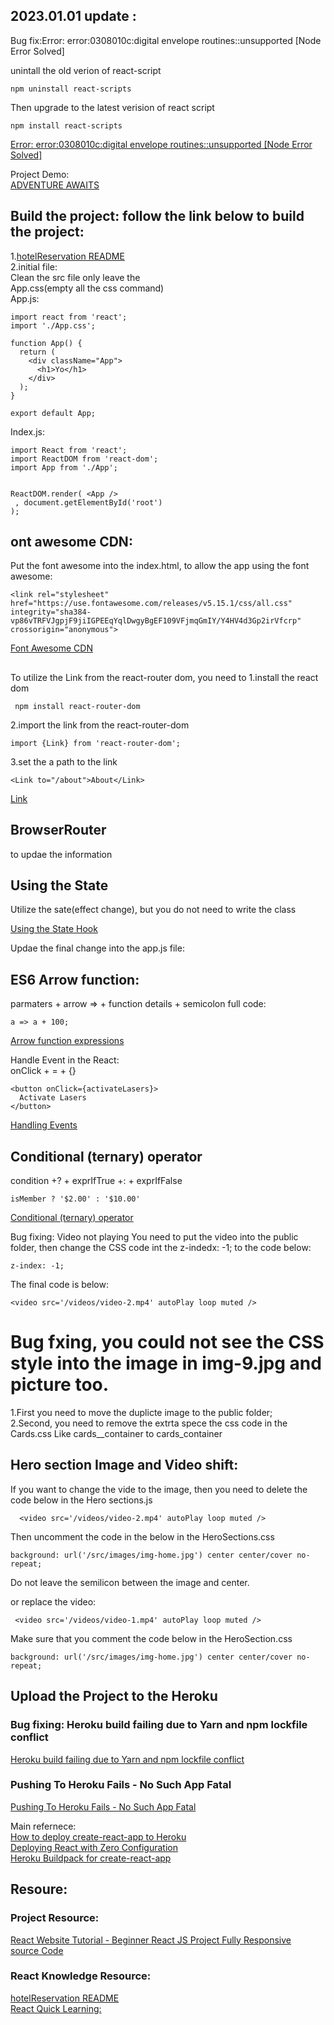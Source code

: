 ## 2023.01.01 update :

Bug fix:Error: error:0308010c:digital envelope routines::unsupported [Node Error Solved]

unintall the old verion of react-script

```
npm uninstall react-scripts 
```



Then upgrade to the latest verision of react script

```
npm install react-scripts 
```

[Error: error:0308010c:digital envelope routines::unsupported [Node Error Solved]](https://www.freecodecamp.org/news/error-error-0308010c-digital-envelope-routines-unsupported-node-error-solved/)



Project Demo:  
[ADVENTURE AWAITS](https://reacttrip2.herokuapp.com/)

## Build the project: follow the link below to build the project:
1.[hotelReservation README](https://github.com/GlennOu66304/hotelReservation)    
2.initial file:  
Clean the src file only leave the  
App.css(empty all the css command)    
App.js:
```
import react from 'react';
import './App.css';

function App() {
  return (
    <div className="App">
      <h1>Yo</h1>
    </div>
  );
}

export default App;
```
Index.js:
```
import React from 'react';
import ReactDOM from 'react-dom';
import App from './App';


ReactDOM.render( <App />
 , document.getElementById('root')
);
```
## ont awesome CDN:

Put the font awesome into the index.html, to allow the app using the font awesome:  
```
<link rel="stylesheet" href="https://use.fontawesome.com/releases/v5.15.1/css/all.css" integrity="sha384-vp86vTRFVJgpjF9jiIGPEEqYqlDwgyBgEF109VFjmqGmIY/Y4HV4d3Gp2irVfcrp" crossorigin="anonymous">
```
[Font Awesome CDN](https://fontawesome.com/account/cdn)  

## <Link>

To utilize the Link from the react-router dom, you need to 1.install the react dom
```
 npm install react-router-dom 
```
2.import the link from the react-router-dom
```
import {Link} from 'react-router-dom';
```

3.set the a path to the link  
```
<Link to="/about">About</Link>

```
[Link](https://reactrouter.com/web/api/NavLink)   

## BrowserRouter
<BrowserRouter> to updae the information
	[<BrowserRouter>](https://reactrouter.com/web/api/BrowserRouter)  

## Using the State
Utilize the sate(effect change), but you do not need to write the class

[Using the State Hook](https://reactjs.org/docs/hooks-state.html)   

Updae the final change into the app.js file:  

## ES6 Arrow function: 
parmaters + arrow => + function details + semicolon
full code:  
```
a => a + 100;
```
[Arrow function expressions](https://developer.mozilla.org/en-US/docs/Web/JavaScript/Reference/Functions/Arrow_functions)   

Handle Event in the React:  
onClick + = + {}
```
<button onClick={activateLasers}>
  Activate Lasers
</button>
```
[Handling Events](https://reactjs.org/docs/handling-events.html)   

## Conditional (ternary) operator

condition +? + exprIfTrue +: + exprIfFalse
```
isMember ? '$2.00' : '$10.00'
```

[Conditional (ternary) operator](https://developer.mozilla.org/en-US/docs/Web/JavaScript/Reference/Operators/Conditional_Operator)  

Bug fixing: Video not playing 
You need to put the video into the public folder, then change the CSS code int the z-indedx: -1; to the code below: 
```
z-index: -1;
```
The final code is below:
```
<video src='/videos/video-2.mp4' autoPlay loop muted />
```

# Bug fxing, you could not see the CSS style into the image in img-9.jpg and picture too.  
1.First you need to move the duplicte image to the public folder;   
2.Second, you need to remove the extrta spece the css code in the Cards.css
Like cards__container to cards_container

## Hero section Image and Video shift:  

If you want to change the vide to the image, then you need to delete the code below in the Hero sections.js
```
  <video src='/videos/video-2.mp4' autoPlay loop muted />
```
Then uncomment the code in the below in  the HeroSections.css
```
background: url('/src/images/img-home.jpg') center center/cover no-repeat;
```

Do not leave the semilicon between the image and center.

or replace the video:  
```
 <video src='/videos/video-1.mp4' autoPlay loop muted />  
```
Make sure that you comment the code below in the HeroSection.css
```
background: url('/src/images/img-home.jpg') center center/cover no-repeat;
```
## Upload the Project to the Heroku
### Bug fixing:  Heroku build failing due to Yarn and npm lockfile conflict
[Heroku build failing due to Yarn and npm lockfile conflict](https://stackoverflow.com/questions/47238241/heroku-build-failing-due-to-yarn-and-npm-lockfile-conflict)   

### Pushing To Heroku Fails - No Such App Fatal
[Pushing To Heroku Fails - No Such App Fatal](https://stackoverflow.com/questions/34379130/pushing-to-heroku-fails-no-such-app-fatal)   


Main refernece:  
[How to deploy create-react-app to Heroku](https://www.youtube.com/watch?v=zDiQrgeGTuU)   
[Deploying React with Zero Configuration](https://blog.heroku.com/deploying-react-with-zero-configuration)   
[Heroku Buildpack for create-react-app](https://github.com/mars/create-react-app-buildpack#usage)   

## Resoure:
### Project Resource:  
[React Website Tutorial - Beginner React JS Project Fully Responsive](https://www.youtube.com/watch?v=I2UBjN5ER4s&list=PLs1fqgQpnCmJSkrDA2wTsSsLnYpE8jpVy&index=4&t=122s)  
[source Code](https://github.com/briancodex/react-website-v1/tree/starter)  
### React Knowledge Resource:  
[hotelReservation README](https://github.com/GlennOu66304/hotelReservation)   
[React Quick Learning:](https://github.com/GlennOu66304/hotelReservation/blob/master/README1.md)   